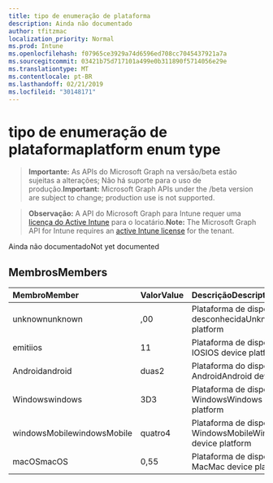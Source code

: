 ```yaml
---
title: tipo de enumeração de plataforma
description: Ainda não documentado
author: tfitzmac
localization_priority: Normal
ms.prod: Intune
ms.openlocfilehash: f07965ce3929a74d6596ed708cc7045437921a7a
ms.sourcegitcommit: 03421b75d717101a499e0b311890f5714056e29e
ms.translationtype: MT
ms.contentlocale: pt-BR
ms.lasthandoff: 02/21/2019
ms.locfileid: "30148171"
---
```

# <a name="platform-enum-type"></a><span data-ttu-id="51de6-103">tipo de enumeração de plataforma</span><span class="sxs-lookup"><span data-stu-id="51de6-103">platform enum type</span></span>

> <span data-ttu-id="51de6-104">**Importante:** As APIs do Microsoft Graph na versão/beta estão sujeitas a alterações; Não há suporte para o uso de produção.</span><span class="sxs-lookup"><span data-stu-id="51de6-104">**Important:** Microsoft Graph APIs under the /beta version are subject to change; production use is not supported.</span></span>

> <span data-ttu-id="51de6-105">**Observação:** A API do Microsoft Graph para Intune requer uma [licença do Active Intune](https://go.microsoft.com/fwlink/?linkid=839381) para o locatário.</span><span class="sxs-lookup"><span data-stu-id="51de6-105">**Note:** The Microsoft Graph API for Intune requires an [active Intune license](https://go.microsoft.com/fwlink/?linkid=839381) for the tenant.</span></span>

<span data-ttu-id="51de6-106">Ainda não documentado</span><span class="sxs-lookup"><span data-stu-id="51de6-106">Not yet documented</span></span>

## <a name="members"></a><span data-ttu-id="51de6-107">Membros</span><span class="sxs-lookup"><span data-stu-id="51de6-107">Members</span></span>
|<span data-ttu-id="51de6-108">Membro</span><span class="sxs-lookup"><span data-stu-id="51de6-108">Member</span></span>|<span data-ttu-id="51de6-109">Valor</span><span class="sxs-lookup"><span data-stu-id="51de6-109">Value</span></span>|<span data-ttu-id="51de6-110">Descrição</span><span class="sxs-lookup"><span data-stu-id="51de6-110">Description</span></span>|
|:---|:---|:---|
|<span data-ttu-id="51de6-111">unknown</span><span class="sxs-lookup"><span data-stu-id="51de6-111">unknown</span></span>|<span data-ttu-id="51de6-112">,0</span><span class="sxs-lookup"><span data-stu-id="51de6-112">0</span></span>|<span data-ttu-id="51de6-113">Plataforma de dispositivo desconhecida</span><span class="sxs-lookup"><span data-stu-id="51de6-113">Unknown device platform</span></span>|
|<span data-ttu-id="51de6-114">emiti</span><span class="sxs-lookup"><span data-stu-id="51de6-114">ios</span></span>|<span data-ttu-id="51de6-115">1</span><span class="sxs-lookup"><span data-stu-id="51de6-115">1</span></span>|<span data-ttu-id="51de6-116">Plataforma de dispositivo IOS</span><span class="sxs-lookup"><span data-stu-id="51de6-116">IOS device platform</span></span>|
|<span data-ttu-id="51de6-117">Android</span><span class="sxs-lookup"><span data-stu-id="51de6-117">android</span></span>|<span data-ttu-id="51de6-118">duas</span><span class="sxs-lookup"><span data-stu-id="51de6-118">2</span></span>|<span data-ttu-id="51de6-119">Plataforma do dispositivo Android</span><span class="sxs-lookup"><span data-stu-id="51de6-119">Android device platform</span></span>|
|<span data-ttu-id="51de6-120">Windows</span><span class="sxs-lookup"><span data-stu-id="51de6-120">windows</span></span>|<span data-ttu-id="51de6-121">3D</span><span class="sxs-lookup"><span data-stu-id="51de6-121">3</span></span>|<span data-ttu-id="51de6-122">Plataforma de dispositivo do Windows</span><span class="sxs-lookup"><span data-stu-id="51de6-122">Windows device platform</span></span>|
|<span data-ttu-id="51de6-123">windowsMobile</span><span class="sxs-lookup"><span data-stu-id="51de6-123">windowsMobile</span></span>|<span data-ttu-id="51de6-124">quatro</span><span class="sxs-lookup"><span data-stu-id="51de6-124">4</span></span>|<span data-ttu-id="51de6-125">Plataforma de dispositivo WindowsMobile</span><span class="sxs-lookup"><span data-stu-id="51de6-125">WindowsMobile device platform</span></span>|
|<span data-ttu-id="51de6-126">macOS</span><span class="sxs-lookup"><span data-stu-id="51de6-126">macOS</span></span>|<span data-ttu-id="51de6-127">0,5</span><span class="sxs-lookup"><span data-stu-id="51de6-127">5</span></span>|<span data-ttu-id="51de6-128">Plataforma de dispositivo Mac</span><span class="sxs-lookup"><span data-stu-id="51de6-128">Mac device platform</span></span>|




